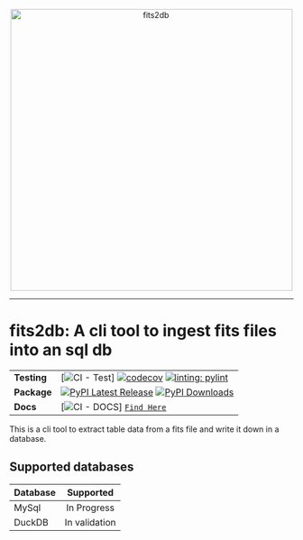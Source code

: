 <p align="center">
    <img src="https://raw.githubusercontent.com/pmodwrc/fits2db/main/docs/layout/images/fits_logo.png" alt="fits2db" width="500"/>
</p>

-----------------

# fits2db: A cli tool to ingest fits files into an sql db
| | |
| --- | --- |
| __Testing__ | [![CI - Test](https://img.shields.io/github/actions/workflow/status/pmodwrc/fits2db/unit_test.yml?branch=main)] [![codecov](https://codecov.io/github/pmodwrc/fits2db/graph/badge.svg?token=92UPKXEOIH)](https://codecov.io/github/pmodwrc/fits2db) [![linting: pylint](https://img.shields.io/badge/linting-pylint-yellowgreen)](https://github.com/pylint-dev/pylint)|
| __Package__ | [![PyPI Latest Release](https://img.shields.io/pypi/v/fits2db.svg)](https://pypi.org/project/fits2db/) [![PyPI Downloads](https://img.shields.io/pypi/dm/fits2db.svg?label=PyPI%20downloads)](https://pypi.org/project/fits2db/) |
|__Docs__| [![CI - DOCS](https://img.shields.io/github/actions/workflow/status/pmodwrc/fits2db/build_docs.yml?branch=main)] [`Find Here`](https://pmodwrc.github.io/fits2db/)


This is a cli tool to extract table data from a fits file and write it down in a database. 

## Supported databases

| Database   |      Supported      |
|----------|:-------------:|
| MySql|  In Progress |
| DuckDB | In validation |



